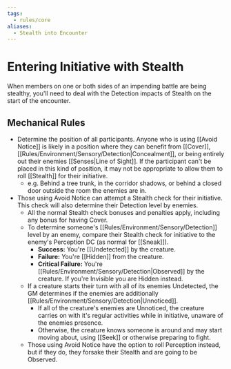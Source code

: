 ```yaml
---
tags:
  - rules/core
aliases:
  - Stealth into Encounter
---
```

# Entering Initiative with Stealth

When members on one or both sides of an impending battle are being stealthy, you'll need to deal with the Detection impacts of Stealth on the start of the encounter.

## Mechanical Rules

- Determine the position of all participants. Anyone who is using [[Avoid Notice]] is likely in a position where they can benefit from [[Cover]], [[Rules/Environment/Sensory/Detection|Concealment]], or being entirely out their enemies [[Senses|Line of Sight]]. If the participant can't be placed in this kind of position, it may not be appropriate to allow them to roll [[Stealth]] for their initiative.
	- e.g. Behind a tree trunk, in the corridor shadows, or behind a closed door outside the room the enemies are in.
- Those using Avoid Notice can attempt a Stealth check for their initiative. This check will also determine their Detection level by enemies.
	- All the normal Stealth check bonuses and penalties apply, including any bonus for having Cover.
	- To determine someone's [[Rules/Environment/Sensory/Detection]] level by an enemy, compare their Stealth check for initiative to the enemy's Perception DC (as normal for [[Sneak]]).
		- **Success:** You're [[Undetected]] by the creature.  
		- **Failure:** You're [[Hidden]] from the creature.
		- **Critical Failure:** You're [[Rules/Environment/Sensory/Detection|Observed]] by the creature. If you're Invisible you are Hidden instead.
	- If a creature starts their turn with all of its enemies Undetected, the GM determines if the enemies are additionally [[Rules/Environment/Sensory/Detection|Unnoticed]].
		- If all of the creature's enemies are Unnoticed, the creature carries on with it's regular activities while in initiative, unaware of the enemies presence.
		- Otherwise, the creature knows someone is around and may start moving about, using [[Seek]] or otherwise preparing to fight. 
	- Those using Avoid Notice have the option to roll Perception instead, but if they do, they forsake their Stealth and are going to be Observed.
